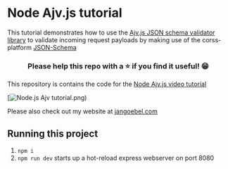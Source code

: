 # Node Ajv.js tutorial

This tutorial demonstrates how to use the [Ajv.js JSON schema validator library](https://pdfkit.org/) to validate incoming request payloads by making use of the corss-platform [JSON-Schema](https://json-schema.org/)

<h3 align="center">Please help this repo with a ⭐️ if you find it useful! 😁</h3>

This repository is contains the code for the [Node Ajv.js video tutorial](https://www.youtube.com/watch?v=A5YiqaQbsyI)

[![Node.js Ajv tutorial.png)](https://www.youtube.com/watch?v=A5YiqaQbsyI)

Please also check out my website at [jangoebel.com](https://jangoebel.com)

## Running this project

1. `npm i`
2. `npm run dev` starts up a hot-reload express webserver on port 8080
